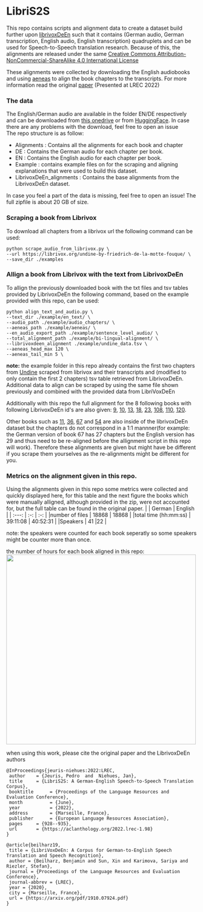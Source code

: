 # LibriS2S
This repo contains scripts and alignment data to create a dataset build further upon [librivoxDeEn](https://www.cl.uni-heidelberg.de/statnlpgroup/librivoxdeen/) such that it contains (German audio, German transcription, English audio, English transcription) quadruplets and can be used for Speech-to-Speech translation research. Because of this, the alignments are released under the same [Creative Commons Attribution-NonCommercial-ShareAlike 4.0 International License](https://creativecommons.org/licenses/by-nc-sa/4.0/) <div>
 These alignments were collected by downloading the English audiobooks and using [aeneas](https://github.com/readbeyond/aeneas) to align the book chapters to the transcripts. For more information read the original [paper](https://arxiv.org/abs/2204.10593) (Presented at LREC 2022)

### The data
The English/German audio are available in the folder EN/DE respectively and can be downloaded from [this onedrive](https://onedrive.live.com/embed?cid=DCE49ACC2BDA7D8C&resid=DCE49ACC2BDA7D8C%2115663&authkey=ANmUz8gRUoyxmjk) or from [HuggingFace](https://huggingface.co/datasets/PedroDKE/LibriS2S). In case there are any problems with the download, feel free to open an issue <br/>
The repo structure is as follow:
- Alignments : Contains all the alignments for each book and chapter
- DE : Contains the German audio for each chapter per book.
- EN : Contains the English audio for each chapter per book.
- Example : contains example files on for the scraping and aligning explanations that were used to build this dataset.
- LibrivoxDeEn_alignments : Contains the base alignments from the LibrivoxDeEn dataset. <br/>

In case you feel a part of the data is missing, feel free to open an issue!
The full zipfile is about 20 GB of size.

### Scraping a book from Librivox
To download all chapters from a librivox url the following command can be used:
```
python scrape_audio_from_librivox.py \
--url https://librivox.org/undine-by-friedrich-de-la-motte-fouque/ \
--save_dir ./examples
```

### Allign a book from Librivox with the text from LibrivoxDeEn
To allign the previously downloaded book with the txt files and tsv tables provided by LibrivoxDeEn the following command, based on the example provided with this repo, can be used:
```
python align_text_and_audio.py \
--text_dir ./example/en_text/ \
--audio_path ./example/audio_chapters/ \
--aeneas_path ./example/aeneas/ \
--en_audio_export_path ./example/sentence_level_audio/ \
--total_alignment_path ./example/bi-lingual-alignment/ \
--librivoxdeen_alignment ./example/undine_data.tsv \
--aeneas_head_max 120 \
--aeneas_tail_min 5 \
```
**note:** the example folder in this repo already contains the first two chapters from [Undine](https://librivox.org/undine-by-friedrich-de-la-motte-fouque/) scraped from librivox and their transcripts and (modified to only contain the first 2 chapters) tsv table retrieved from LibrivoxDeEn.
Additional data to align can be scraped by using the same file shown previously and combined with the provided data from LibriVoxDeEn

Additionally with this repo the full alignment for the 8 following books with following LibrivoxDeEn id's are also given:
[9](https://librivox.org/the-picture-of-dorian-gray-1891-version-by-oscar-wilde/), [10](https://librivox.org/pandoras-box-by-frank-wedekind/), [13](https://librivox.org/survivors-of-the-chancellor-by-jules-verne/), [18](https://librivox.org/undine-by-friedrich-de-la-motte-fouque/), [23](https://librivox.org/around-the-world-in-80-days-by-jules-verne/), [108](https://librivox.org/elective-affinities-by-johann-wolfgang-von-goethe/), [110](https://librivox.org/candide-by-voltaire-3/), [120](https://librivox.org/the-metamorphosis-by-franz-kafka/).

Other books such as [11](https://librivox.org/the-castle-of-otranto-by-horace-walpole/), [36](https://librivox.org/the-rider-on-the-white-horse-by-theodor-storm/), [67](https://librivox.org/frankenstein-or-the-modern-prometheus-1818-by-mary-wollstonecraft-shelley/) and [54](https://librivox.org/white-nights-other-stories-by-fyodor-dostoyevsky/) are also inside of the librivoxDeEn dataset but the chapters do not correspond in a 1:1 mannner(for example: the German version of book 67 has 27 chapters but the English version has 29 and thus need to be re-aligned before the allignment script in this repo will work). Therefore these alignments are given but might have be different if you scrape them yourselves as the re-alignments might be different for you.
### Metrics on the alignment given in this repo.
Using the alignments given in this repo some metrics were collected and quickly displayed here, for this table and the next figure the books which were manually alligned, although provided in the zip, were not accounted for, but the full table can be found in the original paper.
|  | German | English  |
| :---:   | :-: | :-: |
|number of files  | 18868 | 18868 |
|total time (hh:mm:ss) | 39:11:08 | 40:52:31 |
|Speakers | 41 |22 |

note: the speakers were counted for each book seperatly so some speakers might be counter more than once.

the number of hours for each book aligned in this repo:<br>
<img src="https://user-images.githubusercontent.com/43861296/122250648-1f5f7f80-ceca-11eb-84fd-344a2261bf47.png" width="500">
 
 when using this work, please cite the original paper and the LibrivoxDeEn authors
 ```
@InProceedings{jeuris-niehues:2022:LREC,
  author    = {Jeuris, Pedro  and  Niehues, Jan},
  title     = {LibriS2S: A German-English Speech-to-Speech Translation Corpus},
  booktitle      = {Proceedings of the Language Resources and Evaluation Conference},
  month          = {June},
  year           = {2022},
  address        = {Marseille, France},
  publisher      = {European Language Resources Association},
  pages     = {928--935},
  url       = {https://aclanthology.org/2022.lrec-1.98}
}
 ```
 ```
 @article{beilharz19,
  title = {LibriVoxDeEn: A Corpus for German-to-English Speech Translation and Speech Recognition},
  author = {Beilharz, Benjamin and Sun, Xin and Karimova, Sariya and Riezler, Stefan},
  journal = {Proceedings of the Language Resources and Evaluation Conference},
  journal-abbrev = {LREC},
  year = {2020},
  city = {Marseille, France},
  url = {https://arxiv.org/pdf/1910.07924.pdf}
}
```
 

